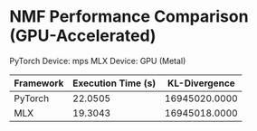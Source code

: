 # NMF Performance Comparison (GPU-Accelerated)

PyTorch Device: mps
MLX Device: GPU (Metal)

| Framework | Execution Time (s) | KL-Divergence |
|-----------|--------------------|---------------|
| PyTorch   | 22.0505   | 16945020.0000 |
| MLX       | 19.3043   | 16945018.0000   |
